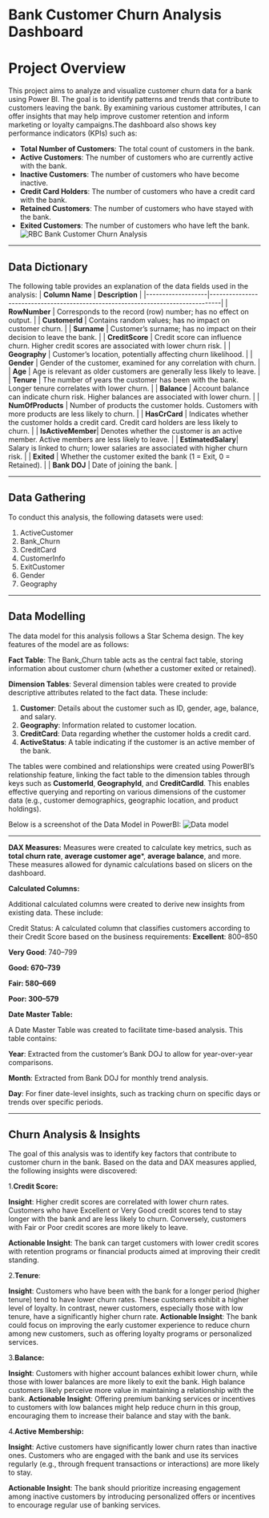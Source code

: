 # Bank Customer Churn Analysis Dashboard

# **Project Overview**

This project aims to analyze and visualize customer churn data for a bank using Power BI. The goal is to identify patterns and trends that contribute to customers leaving the bank. By examining various customer attributes, I can offer insights that may help improve customer retention and inform marketing or loyalty campaigns.The dashboard also shows key performance indicators (KPIs) such as:
- **Total Number of Customers**: The total count of customers in the bank.
- **Active Customers**: The number of customers who are currently active with the bank.
- **Inactive Customers**: The number of customers who have become inactive.
- **Credit Card Holders**: The number of customers who have a credit card with the bank.
- **Retained Customers**: The number of customers who have stayed with the bank.
- **Exited Customers**: The number of customers who have left the bank.
  ![RBC Bank Customer Churn Analysis](https://github.com/user-attachments/assets/916a7134-6b4e-4f0f-8faf-21e7ba1daece)


---
## Data Dictionary

The following table provides an explanation of the data fields used in the analysis:
| **Column Name**   | **Description**                                                                 |
|-------------------|---------------------------------------------------------------------------------|
| **RowNumber**     | Corresponds to the record (row) number; has no effect on output.               |
| **CustomerId**    | Contains random values; has no impact on customer churn.                        |
| **Surname**       | Customer’s surname; has no impact on their decision to leave the bank.          |
| **CreditScore**   | Credit score can influence churn. Higher credit scores are associated with lower churn risk. |
| **Geography**     | Customer’s location, potentially affecting churn likelihood.                     |
| **Gender**        | Gender of the customer, examined for any correlation with churn.                 |
| **Age**           | Age is relevant as older customers are generally less likely to leave.          |
| **Tenure**        | The number of years the customer has been with the bank. Longer tenure correlates with lower churn. |
| **Balance**       | Account balance can indicate churn risk. Higher balances are associated with lower churn. |
| **NumOfProducts** | Number of products the customer holds. Customers with more products are less likely to churn. |
| **HasCrCard**     | Indicates whether the customer holds a credit card. Credit card holders are less likely to churn. |
| **IsActiveMember**| Denotes whether the customer is an active member. Active members are less likely to leave. |
| **EstimatedSalary**| Salary is linked to churn; lower salaries are associated with higher churn risk. |
| **Exited**        | Whether the customer exited the bank (1 = Exit, 0 = Retained).                  |
| **Bank DOJ**      | Date of joining the bank.                                                      |

---
## Data Gathering
To conduct this analysis, the following datasets were used:

1. ActiveCustomer
2. Bank_Churn
3. CreditCard
4. CustomerInfo
5. ExitCustomer
6. Gender
7. Geography

---
## Data Modelling

The data model for this analysis follows a Star Schema design. The key features of the model are as follows:

**Fact Table**: The Bank_Churn table acts as the central fact table, storing information about customer churn (whether a customer exited or retained).

**Dimension Tables**: Several dimension tables were created to provide descriptive attributes related to the fact data. These include:

   1. **Customer**: Details about the customer such as ID, gender, age, balance, and salary.
   2. **Geography**: Information related to customer location.
   3. **CreditCard**: Data regarding whether the customer holds a credit card.
   4. **ActiveStatus**: A table indicating if the customer is an active member of the bank.

The tables were combined and relationships were created using PowerBI’s relationship feature, linking the fact table to the dimension tables through keys such as **CustomerId**, **GeographyId**, and **CreditCardId**. This enables effective querying and reporting on various dimensions of the customer data (e.g., customer demographics, geographic location, and product holdings).

Below is a screenshot of the Data Model in PowerBI:
![Data model](https://github.com/user-attachments/assets/88de061b-fdf1-4244-a2dd-c0595af716eb)



---
**DAX Measures:**
Measures were created to calculate key metrics, such as **total churn rate**, **average customer age***, **average balance**, and more. These measures allowed for dynamic calculations based on slicers on the dashboard.

**Calculated Columns:** 

Additional calculated columns were created to derive new insights from existing data. These include:

Credit Status: A calculated column that classifies customers according to their Credit Score based on the business requirements:
**Excellent**: 800–850

**Very Good**: 740–799

**Good: 670–739**

**Fair: 580–669**

**Poor: 300–579**

**Date Master Table:**

A Date Master Table was created to facilitate time-based analysis. This table contains:

**Year**: Extracted from the customer’s Bank DOJ to allow for year-over-year comparisons.

**Month**: Extracted from Bank DOJ for monthly trend analysis.

**Day**: For finer date-level insights, such as tracking churn on specific days or trends over specific periods.

---
## Churn Analysis & Insights

The goal of this analysis was to identify key factors that contribute to customer churn in the bank. Based on the data and DAX measures applied, the following insights were discovered:

1.**Credit Score:**

**Insight**: Higher credit scores are correlated with lower churn rates. Customers who have Excellent or Very Good credit scores tend to stay longer with the bank and are less likely to churn. Conversely, customers with Fair or Poor credit scores are more likely to leave.

**Actionable Insight**: The bank can target customers with lower credit scores with retention programs or financial products aimed at improving their credit standing.

2.**Tenure**:

**Insight**: Customers who have been with the bank for a longer period (higher tenure) tend to have lower churn rates. These customers exhibit a higher level of loyalty. In contrast, newer customers, especially those with low tenure, have a significantly higher churn rate.
**Actionable Insight**: The bank could focus on improving the early customer experience to reduce churn among new customers, such as offering loyalty programs or personalized services.

3.**Balance:**

**Insight**: Customers with higher account balances exhibit lower churn, while those with lower balances are more likely to exit the bank. High balance customers likely perceive more value in maintaining a relationship with the bank.
**Actionable Insight**: Offering premium banking services or incentives to customers with low balances might help reduce churn in this group, encouraging them to increase their balance and stay with the bank.

4.**Active Membership:**

**Insight**: Active customers have significantly lower churn rates than inactive ones. Customers who are engaged with the bank and use its services regularly (e.g., through frequent transactions or interactions) are more likely to stay.

**Actionable Insight**: The bank should prioritize increasing engagement among inactive customers by introducing personalized offers or incentives to encourage regular use of banking services.
